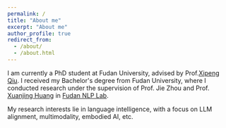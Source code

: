 ```yaml
---
permalink: /
title: "About me"
excerpt: "About me"
author_profile: true
redirect_from: 
  - /about/
  - /about.html
---
```


I am currently a PhD student at Fudan University, advised by Prof.[Xipeng Qiu](https://xpqiu.github.io/en.html). I received my Bachelor's degree from Fudan University, where I conducted research under the supervision of Prof. Jie Zhou and Prof. [Xuanjing Huang](https://xuanjing-huang.github.io/) in [Fudan NLP Lab](https://nlp.fudan.edu.cn/).
                
My research interests lie in language intelligence, with a focus on LLM alignment, multimodality, embodied AI, etc.
